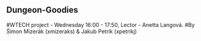## Dungeon-Goodies
#WTECH project - Wednesday 16:00 - 17:50, Lector - Anetta Langová.
#By Šimon Mizerák (xmizeraks) & Jakub Petrík (xpetrikj)
